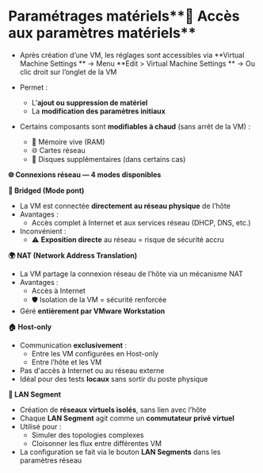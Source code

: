 # Paramétrages matériels**🔧 Accès aux paramètres matériels**

- Après création d’une VM, les réglages sont accessibles via **Virtual Machine Settings  **
  → Menu **Edit > Virtual Machine Settings  **
  → Ou clic droit sur l’onglet de la VM

- Permet :
  - L’**ajout ou suppression de matériel**
  - La **modification des paramètres initiaux**
- Certains composants sont **modifiables à chaud** (sans arrêt de la VM) :
  - 🧠 Mémoire vive (RAM)
  - 🌐 Cartes réseau
  - 💾 Disques supplémentaires (dans certains cas)



**🌐 Connexions réseau — 4 modes disponibles**

**🔗 Bridged (Mode pont)**

- La VM est connectée **directement au réseau physique** de l’hôte
- Avantages :
  - Accès complet à Internet et aux services réseau (DHCP, DNS, etc.)
- Inconvénient :
  - ⚠️ **Exposition directe** au réseau = risque de sécurité accru



**🌍 NAT (Network Address Translation)**

- La VM partage la connexion réseau de l’hôte via un mécanisme NAT
- Avantages :
  - Accès à Internet
  - 🛡️ Isolation de la VM = sécurité renforcée
- Géré **entièrement par VMware Workstation**



**🏠 Host-only**

- Communication **exclusivement** :
  - Entre les VM configurées en Host-only
  - Entre l’hôte et les VM
- Pas d'accès à Internet ou au réseau externe
- Idéal pour des tests **locaux** sans sortir du poste physique



**🧱 LAN Segment**

- Création de **réseaux virtuels isolés**, sans lien avec l’hôte
- Chaque **LAN Segment** agit comme un **commutateur privé virtuel**
- Utilisé pour :
  - Simuler des topologies complexes
  - Cloisonner les flux entre différentes VM
- La configuration se fait via le bouton **LAN Segments** dans les paramètres réseau
